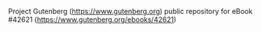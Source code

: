 Project Gutenberg (https://www.gutenberg.org) public repository for eBook #42621 (https://www.gutenberg.org/ebooks/42621)
